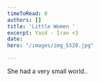 ```yaml
---
timeToRead: 0
authors: []
title: 'Little Women '
excerpt: Yazd - Iran <3
date: 
hero: "/images/img_5520.jpg"

---
```

She had a very small world.. 
